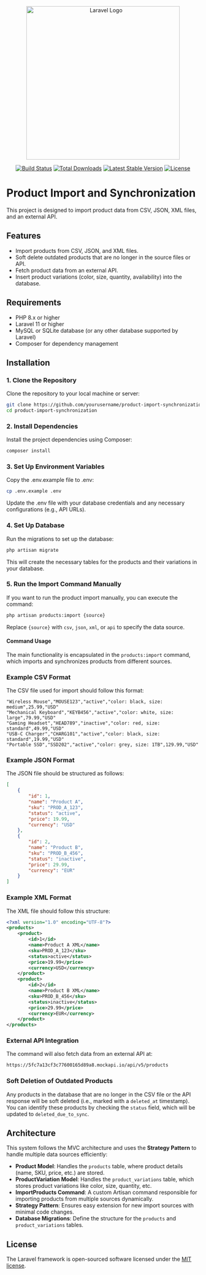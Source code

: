 <p align="center"><a href="https://laravel.com" target="_blank"><img src="https://raw.githubusercontent.com/laravel/art/master/logo-lockup/5%20SVG/2%20CMYK/1%20Full%20Color/laravel-logolockup-cmyk-red.svg" width="400" alt="Laravel Logo"></a></p>

<p align="center">
<a href="https://github.com/laravel/framework/actions"><img src="https://github.com/laravel/framework/workflows/tests/badge.svg" alt="Build Status"></a>
<a href="https://packagist.org/packages/laravel/framework"><img src="https://img.shields.io/packagist/dt/laravel/framework" alt="Total Downloads"></a>
<a href="https://packagist.org/packages/laravel/framework"><img src="https://img.shields.io/packagist/v/laravel/framework" alt="Latest Stable Version"></a>
<a href="https://packagist.org/packages/laravel/framework"><img src="https://img.shields.io/packagist/l/laravel/framework" alt="License"></a>
</p>

# Product Import and Synchronization

This project is designed to import product data from CSV, JSON, XML files, and an external API.

## Features

- Import products from CSV, JSON, and XML files.
- Soft delete outdated products that are no longer in the source files or API.
- Fetch product data from an external API.
- Insert product variations (color, size, quantity, availability) into the database.

## Requirements

- PHP 8.x or higher
- Laravel 11 or higher
- MySQL or SQLite database (or any other database supported by Laravel)
- Composer for dependency management


## Installation

### 1. Clone the Repository

Clone the repository to your local machine or server:

```bash
git clone https://github.com/yourusername/product-import-synchronization.git
cd product-import-synchronization
```

### 2. Install Dependencies

Install the project dependencies using Composer:

```bash
composer install
```

### 3. Set Up Environment Variables

Copy the .env.example file to .env:

```bash
cp .env.example .env
```

Update the .env file with your database credentials and any necessary configurations (e.g., API URLs).

### 4. Set Up Database

Run the migrations to set up the database:

```bash
php artisan migrate
```

This will create the necessary tables for the products and their variations in your database.

### 5. Run the Import Command Manually

If you want to run the product import manually, you can execute the command:

```bash
php artisan products:import {source}
```

Replace `{source}` with `csv`, `json`, `xml`, or `api` to specify the data source.

#### Command Usage


The main functionality is encapsulated in the `products:import` command, which imports and synchronizes products from different sources.

### Example CSV Format

The CSV file used for import should follow this format:

```
"Wireless Mouse","MOUSE123","active","color: black, size: medium",25.99,"USD"
"Mechanical Keyboard","KEYB456","active","color: white, size: large",79.99,"USD"
"Gaming Headset","HEAD789","inactive","color: red, size: standard",49.99,"USD"
"USB-C Charger","CHARG101","active","color: black, size: standard",19.99,"USD"
"Portable SSD","SSD202","active","color: grey, size: 1TB",129.99,"USD"
```

### Example JSON Format

The JSON file should be structured as follows:


```json
[
    {
        "id": 1,
        "name": "Product A",
        "sku": "PROD_A_123",
        "status": "active",
        "price": 19.99,
        "currency": "USD"
    },
    {
        "id": 2,
        "name": "Product B",
        "sku": "PROD_B_456",
        "status": "inactive",
        "price": 29.99,
        "currency": "EUR"
    }
]

```


### Example XML Format

The XML file should follow this structure:

```xml
<?xml version="1.0" encoding="UTF-8"?>
<products>
    <product>
        <id>1</id>
        <name>Product A XML</name>
        <sku>PROD_A_123</sku>
        <status>active</status>
        <price>19.99</price>
        <currency>USD</currency>
    </product>
    <product>
        <id>2</id>
        <name>Product B XML</name>
        <sku>PROD_B_456</sku>
        <status>inactive</status>
        <price>29.99</price>
        <currency>EUR</currency>
    </product>
</products>

```

### External API Integration

The command will also fetch data from an external API at:

```bash
https://5fc7a13cf3c77600165d89a8.mockapi.io/api/v5/products
```

### Soft Deletion of Outdated Products

Any products in the database that are no longer in the CSV file or the API response will be soft deleted (i.e., marked with a ```deleted_at``` timestamp). You can identify these products by checking the ```status``` field, which will be updated to ```deleted_due_to_sync```.

## Architecture

This system follows the MVC architecture and uses the **Strategy Pattern** to handle multiple data sources efficiently:

- **Product Model**: Handles the `products` table, where product details (name, SKU, price, etc.) are stored.
- **ProductVariation Model**: Handles the `product_variations` table, which stores product variations like color, size, quantity, etc.
- **ImportProducts Command**: A custom Artisan command responsible for importing products from multiple sources dynamically.
- **Strategy Pattern**: Ensures easy extension for new import sources with minimal code changes.
- **Database Migrations**: Define the structure for the `products` and `product_variations` tables.


## License

The Laravel framework is open-sourced software licensed under the [MIT license](https://opensource.org/licenses/MIT).
